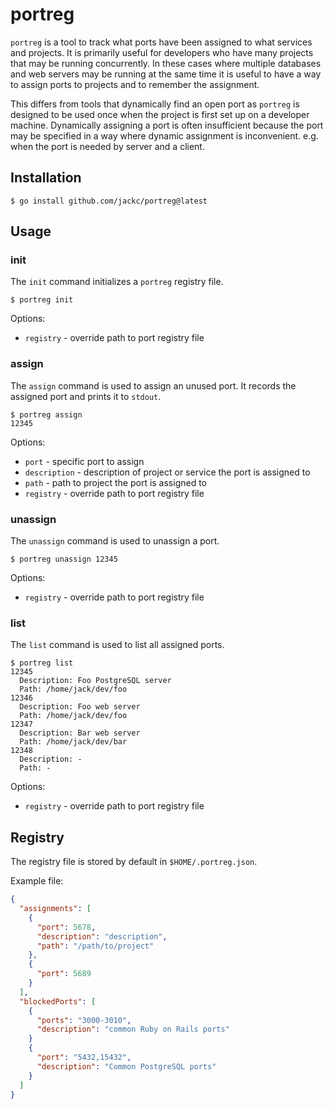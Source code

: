 # portreg

`portreg` is a tool to track what ports have been assigned to what services and projects. It is primarily useful for developers who have many projects that may be running concurrently. In these cases where multiple databases and web servers may be running at the same time it is useful to have a way to assign ports to projects and to remember the assignment.

This differs from tools that dynamically find an open port as `portreg` is designed to be used once when the project is first set up on a developer machine. Dynamically assigning a port is often insufficient because the port may be specified in a way where dynamic assignment is inconvenient. e.g. when the port is needed by server and a client.

## Installation

```
$ go install github.com/jackc/portreg@latest
```

## Usage

### init

The `init` command initializes a `portreg` registry file.

```
$ portreg init
```

Options:

* `registry` - override path to port registry file

### assign

The `assign` command is used to assign an unused port. It records the assigned port and prints it to `stdout`.

```
$ portreg assign
12345
```

Options:

* `port` - specific port to assign
* `description` - description of project or service the port is assigned to
* `path` - path to project the port is assigned to
* `registry` - override path to port registry file

### unassign

The `unassign` command is used to unassign a port.

```
$ portreg unassign 12345
```

Options:

* `registry` - override path to port registry file

### list

The `list` command is used to list all assigned ports.

```
$ portreg list
12345
  Description: Foo PostgreSQL server
  Path: /home/jack/dev/foo
12346
  Description: Foo web server
  Path: /home/jack/dev/foo
12347
  Description: Bar web server
  Path: /home/jack/dev/bar
12348
  Description: -
  Path: -
```

Options:

* `registry` - override path to port registry file

## Registry

The registry file is stored by default in `$HOME/.portreg.json`.

Example file:

```json
{
  "assignments": [
    {
      "port": 5678,
      "description": "description",
      "path": "/path/to/project"
    },
    {
      "port": 5689
    }
  ],
  "blockedPorts": [
    {
      "ports": "3000-3010",
      "description": "common Ruby on Rails ports"
    }
    {
      "port": "5432,15432",
      "description": "Common PostgreSQL ports"
    }
  ]
}
```
